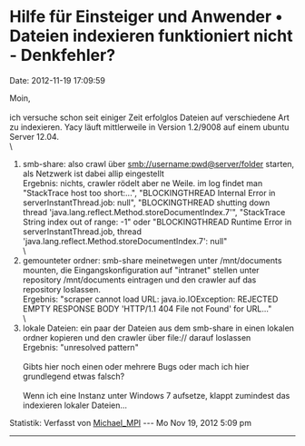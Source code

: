 Hilfe für Einsteiger und Anwender • Dateien indexieren funktioniert nicht - Denkfehler?
=======================================================================================

Date: 2012-11-19 17:09:59

Moin,\
\
ich versuche schon seit einiger Zeit erfolglos Dateien auf verschiedene
Art zu indexieren. Yacy läuft mittlerweile in Version 1.2/9008 auf einem
ubuntu Server 12.04.\
\
1) smb-share: also crawl über <smb://username:pwd@server/folder>
starten, als Netzwerk ist dabei allip eingestellt\
Ergebnis: nichts, crawler rödelt aber ne Weile. im log findet man
\"StackTrace host too short:\...\", \"BLOCKINGTHREAD Internal Error in
serverInstantThread.job: null\", \"BLOCKINGTHREAD shutting down thread
\'java.lang.reflect.Method.storeDocumentIndex.7\'\", \"StackTrace String
index out of range: -1\" oder \"BLOCKINGTHREAD Runtime Error in
serverInstantThread.job, thread
\'java.lang.reflect.Method.storeDocumentIndex.7\': null\"\
\
2) gemounteter ordner: smb-share meinetwegen unter /mnt/documents
mounten, die Eingangskonfiguration auf \"intranet\" stellen unter
repository /mnt/documents eintragen und den crawler auf das repository
loslassen.\
Ergebnis: \"scraper cannot load URL: java.io.IOException: REJECTED EMPTY
RESPONSE BODY \'HTTP/1.1 404 File not Found\' for URL\...\"\
\
3) lokale Dateien: ein paar der Dateien aus dem smb-share in einen
lokalen ordner kopieren und den crawler über file:// darauf loslassen\
Ergebnis: \"unresolved pattern\"\
\
Gibts hier noch einen oder mehrere Bugs oder mach ich hier grundlegend
etwas falsch?\
\
Wenn ich eine Instanz unter Windows 7 aufsetze, klappt zumindest das
indexieren lokaler Dateien\...

Statistik: Verfasst von
[Michael\_MPI](http://forum.yacy-websuche.de/memberlist.php?mode=viewprofile&u=8797)
--- Mo Nov 19, 2012 5:09 pm

------------------------------------------------------------------------
